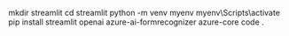 mkdir streamlit
cd streamlit
python -m venv myenv
myenv\Scripts\activate
pip install streamlit openai azure-ai-formrecognizer azure-core
code .
